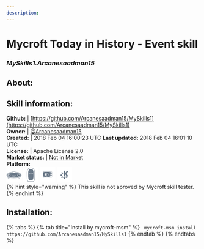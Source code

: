 ```yaml
---  
description:   
---  
```

# Mycroft Today in History - Event skill  
### _MySkills1.Arcanesaadman15_  
## About:  


## Skill information:  
**Github:** | [https://github.com/Arcanesaadman15/MySkills1](https://github.com/Arcanesaadman15/MySkills1)  
**Owner:** | [@Arcanesaadman15](https://github.com/Arcanesaadman15)  
**Created:** | 2018 Feb 04 16:00:23 UTC  **Last updated:** 2018 Feb 04 16:01:10 UTC  
**License:** | Apache License 2.0  
**Market status:** | [Not in Market](https://market.mycroft.ai/skill/)  
**Platform:**  
 ![](../.gitbook/assets/mark-1-icon.png)  ![](../.gitbook/assets/mark-2-icon.png)  ![](../.gitbook/assets/picroft-icon.png)  ![](../.gitbook/assets/kde.png)   
{% hint style="warning" %}
This skill is not aproved by Mycroft skill tester.
{% endhint %}
    
## Installation:  
{% tabs %}
{% tab title="Install by mycroft-msm" %}
``` mycroft-msm install https://github.com/Arcanesaadman15/MySkills1```
{% endtab %}
  {% endtabs %}
  